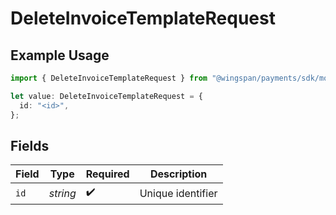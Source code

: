 # DeleteInvoiceTemplateRequest

## Example Usage

```typescript
import { DeleteInvoiceTemplateRequest } from "@wingspan/payments/sdk/models/operations";

let value: DeleteInvoiceTemplateRequest = {
  id: "<id>",
};
```

## Fields

| Field              | Type               | Required           | Description        |
| ------------------ | ------------------ | ------------------ | ------------------ |
| `id`               | *string*           | :heavy_check_mark: | Unique identifier  |
